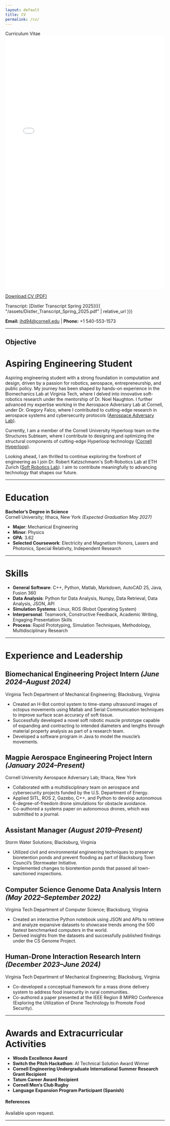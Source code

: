 ```yaml
---
layout: default
title: CV
permalink: /cv/
---
```


<div class="section-title" data-aos="fade-right">Curriculum Vitae</div>
<div class="card shadow-sm mb-4" data-aos="fade-up">
  <div class="card-body">
    <embed src="{{ "/assets/CV.pdf" | relative_url }}" type="application/pdf" width="100%" height="800px" />
    <p class="mt-3"><a href="{{ "/assets/CV.pdf" | relative_url }}" class="btn btn-primary">Download CV (PDF)</a></p>
  </div>
</div>

Transcript:
[Distler Transcript Spring 2025]({{ "/assets/Distler_Transcript_Spring_2025.pdf" | relative_url }})



**Email:** [jhd94@cornell.edu](mailto:netID@cornell.edu) | **Phone:** +1 540-553-1573

---

## Objective

# Aspiring Engineering Student

Aspiring engineering student with a strong foundation in computation and design, driven by a passion for robotics, aerospace, entrepreneurship, and public policy. My journey has been shaped by hands-on experience in the Biomechanics Lab at Virginia Tech, where I delved into innovative soft-robotics research under the mentorship of Dr. Noel Naughton. I further advanced my expertise working in the Aerospace Adversary Lab at Cornell, under Dr. Gregory Falco, where I contributed to cutting-edge research in aerospace systems and cybersecurity protocols ([Aerospace Adversary Lab](https://aerospaceadversary.org/)).

Currently, I am a member of the Cornell University Hyperloop team on the Structures Subteam, where I contribute to designing and optimizing the structural components of cutting-edge Hyperloop technology ([Cornell Hyperloop](https://www.cornellhyperloop.com/)).

Looking ahead, I am thrilled to continue exploring the forefront of engineering as I join Dr. Robert Katzschmann's Soft-Robotics Lab at ETH Zurich ([Soft Robotics Lab](https://srl.ethz.ch/)). I aim to contribute meaningfully to advancing technology that shapes our future.


---

# Education  
**Bachelor’s Degree in Science**  
Cornell University; Ithaca, New York *(Expected Graduation May 2027)*  
- **Major**: Mechanical Engineering  
- **Minor**: Physics  
- **GPA**: 3.62
- **Selected Coursework**: Electricity and Magnetism Honors, Lasers and Photonics, Special Relativity, Independent Research

---

# Skills  
- **General Software**: C++, Python, Matlab, Markdown, AutoCAD 25, Java, Fusion 360  
- **Data Analysis**: Python for Data Analysis, Numpy, Data Retrieval, Data Analysis, JSON, API  
- **Simulation Systems**: Linux, ROS (Robot Operating System)  
- **Interpersonal**: Teamwork, Constructive Feedback, Academic Writing, Engaging Presentation Skills  
- **Process**: Rapid Prototyping, Simulation Techniques, Methodology, Multidisciplinary Research  

---

# Experience and Leadership  

## Biomechanical Engineering Project Intern *(June 2024–August 2024)*  
Virginia Tech Department of Mechanical Engineering; Blacksburg, Virginia  
- Created an H-Bot control system to time-stamp ultrasound images of octopus movements using Matlab and Serial Communication techniques to improve surface scan accuracy of soft tissue.  
- Successfully developed a novel soft robotic muscle prototype capable of expanding and contracting to intended diameters and lengths through material property analysis as part of a research team.  
- Developed a software program in Java to model the muscle’s movements.  

## Magpie Aerospace Engineering Project Intern *(January 2024–Present)*  
Cornell University Aerospace Adversary Lab; Ithaca, New York  
- Collaborated with a multidisciplinary team on aerospace and cybersecurity projects funded by the U.S. Department of Energy.  
- Applied SITL, ROS 2, Gazebo, C++, and Python to develop autonomous 6-degree-of-freedom drone simulations for obstacle avoidance.  
- Co-authored a systems paper on autonomous drones, which was submitted to a journal.  

## Assistant Manager *(August 2019–Present)*  
Storm Water Solutions; Blacksburg, Virginia  
- Utilized civil and environmental engineering techniques to preserve bioretention ponds and prevent flooding as part of Blacksburg Town Council’s Stormwater Initiative.  
- Implemented changes to bioretention ponds that passed all town-sanctioned inspections.  

## Computer Science Genome Data Analysis Intern *(May 2022–September 2022)*  
Virginia Tech Department of Computer Science; Blacksburg, Virginia  
- Created an interactive Python notebook using JSON and APIs to retrieve and analyze expansive datasets to showcase trends among the 500 fastest benchmarked computers in the world.  
- Derived insights from the datasets and successfully published findings under the CS Genome Project.  

## Human-Drone Interaction Research Intern *(December 2023–June 2024)*  
Virginia Tech Department of Mechanical Engineering; Blacksburg, Virginia  
- Co-developed a conceptual framework for a mass drone delivery system to address food insecurity in rural communities.  
- Co-authored a paper presented at the IEEE Region 8 MIPRO Conference (Exploring the Utilization of Drone Technology to Promote Food Security).  

---

# Awards and Extracurricular Activities  
- **Woods Excellence Award**  
- **Switch the Pitch Hackathon**: AI Technical Solution Award Winner
- **Cornell Engineering Undergraduate International Summer Research Grant Recipient**
- **Tatum Career Award Recipient**
- **Cornell Men’s Club Rugby**  
- **Language Expansion Program Participant (Spanish)**  


#### References
Available upon request.

---
